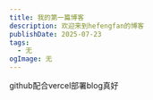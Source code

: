 ```yaml
---
title: 我的第一篇博客
description: 欢迎来到hefengfan的博客
publishDate: 2025-07-23
tags:
  - 无
ogImage: 无
---
```

github配合vercel部署blog真好
